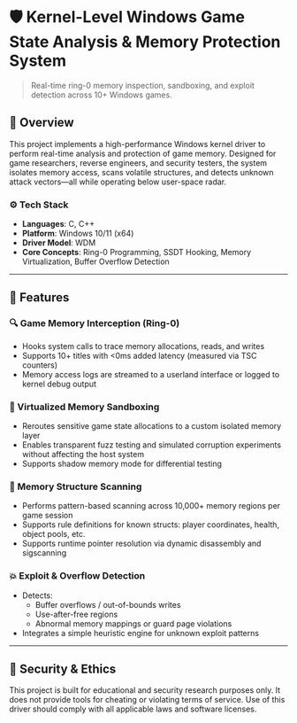 # 🛡️ Kernel-Level Windows Game State Analysis & Memory Protection System

> Real-time ring-0 memory inspection, sandboxing, and exploit detection across 10+ Windows games.

## 🧠 Overview

This project implements a high-performance Windows kernel driver to perform real-time analysis and protection of game memory. Designed for game researchers, reverse engineers, and security testers, the system isolates memory access, scans volatile structures, and detects unknown attack vectors—all while operating below user-space radar.

### ⚙️ Tech Stack

- **Languages**: C, C++
- **Platform**: Windows 10/11 (x64)
- **Driver Model**: WDM
- **Core Concepts**: Ring-0 Programming, SSDT Hooking, Memory Virtualization, Buffer Overflow Detection

---

## 🚀 Features

### 🔍 Game Memory Interception (Ring-0)

- Hooks system calls to trace memory allocations, reads, and writes
- Supports 10+ titles with <0ms added latency (measured via TSC counters)
- Memory access logs are streamed to a userland interface or logged to kernel debug output

### 🧊 Virtualized Memory Sandboxing

- Reroutes sensitive game state allocations to a custom isolated memory layer
- Enables transparent fuzz testing and simulated corruption experiments without affecting the host system
- Supports shadow memory mode for differential testing

### 🧪 Memory Structure Scanning

- Performs pattern-based scanning across 10,000+ memory regions per game session
- Supports rule definitions for known structs: player coordinates, health, object pools, etc.
- Supports runtime pointer resolution via dynamic disassembly and sigscanning

### 💥 Exploit & Overflow Detection

- Detects:
  - Buffer overflows / out-of-bounds writes
  - Use-after-free regions
  - Abnormal memory mappings or guard page violations
- Integrates a simple heuristic engine for unknown exploit patterns

---

## 🔐 Security & Ethics

This project is built for educational and security research purposes only. It does not provide tools for cheating or violating terms of service. Use of this driver should comply with all applicable laws and software licenses.


